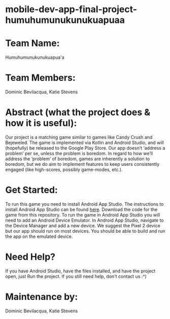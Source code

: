 # mobile-dev-app-final-project-humuhumunukunukuapuaa

# Team Name: 
Humuhumunukunukuapua'a

# Team Members: 
Dominic Bevilacqua, Katie Stevens


# Abstract (what the project does & how it is useful):
Our project is a matching game similar to games like Candy Crush and Bejeweled. The game is implemented via Kotlin and Android Studio, and will (hopefully) be released to the Google Play Store. Our app doesn’t ‘address a problem’ per se, unless the problem is boredom. In regard to how we’ll address the ‘problem’ of boredom, games are inherently a solution to boredom, but we do aim to implement features to keep users consistently engaged (like high-scores, possibly game-modes, etc.).

# Get Started:
To run this game you need to install Android App Studio. The instructions to install Android App Studio can be found [here](https://developer.android.com/studio/install).
Download the code for the game from this repository.
To run the game in Android App Studio you will need to add an Android Device Emulator. 
In Android App Studio, navigate to the Device Manager and add a new device. We suggest the Pixel 2 device but our app should run on most devices. 
You should be able to build and run the app on the emulated device.

# Need Help?
If you have Android Studio, have the files installed, and have the project open, just Run the project.
If you still need help, don't contact us :^)

# Maintenance by: 
Dominic Bevilacqua, Katie Stevens
